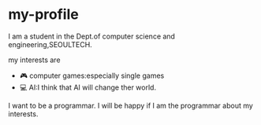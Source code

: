 # my-profile


I am a student in the Dept.of computer science and engineering,SEOULTECH.

my interests are
* 🎮 computer games:especially single games
* 💻 AI:I think that AI will change ther world.

I want to be a programmar.
I will be happy if I am the programmar about my interests. 

